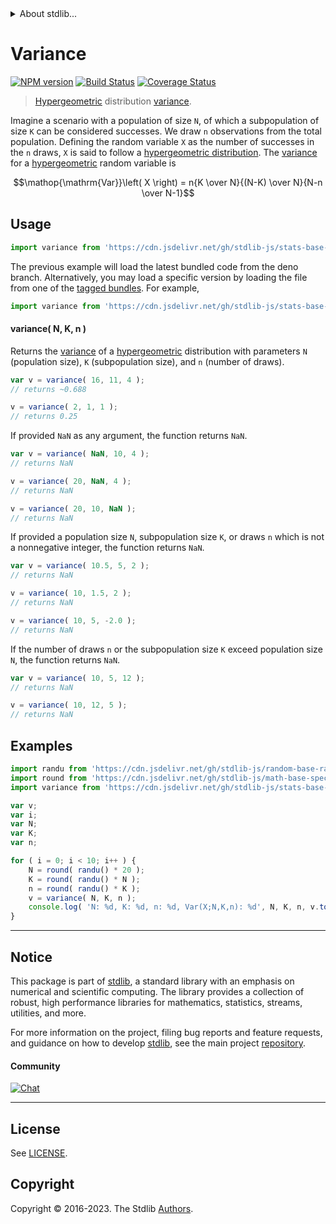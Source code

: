 <!--

@license Apache-2.0

Copyright (c) 2018 The Stdlib Authors.

Licensed under the Apache License, Version 2.0 (the "License");
you may not use this file except in compliance with the License.
You may obtain a copy of the License at

   http://www.apache.org/licenses/LICENSE-2.0

Unless required by applicable law or agreed to in writing, software
distributed under the License is distributed on an "AS IS" BASIS,
WITHOUT WARRANTIES OR CONDITIONS OF ANY KIND, either express or implied.
See the License for the specific language governing permissions and
limitations under the License.

-->


<details>
  <summary>
    About stdlib...
  </summary>
  <p>We believe in a future in which the web is a preferred environment for numerical computation. To help realize this future, we've built stdlib. stdlib is a standard library, with an emphasis on numerical and scientific computation, written in JavaScript (and C) for execution in browsers and in Node.js.</p>
  <p>The library is fully decomposable, being architected in such a way that you can swap out and mix and match APIs and functionality to cater to your exact preferences and use cases.</p>
  <p>When you use stdlib, you can be absolutely certain that you are using the most thorough, rigorous, well-written, studied, documented, tested, measured, and high-quality code out there.</p>
  <p>To join us in bringing numerical computing to the web, get started by checking us out on <a href="https://github.com/stdlib-js/stdlib">GitHub</a>, and please consider <a href="https://opencollective.com/stdlib">financially supporting stdlib</a>. We greatly appreciate your continued support!</p>
</details>

# Variance

[![NPM version][npm-image]][npm-url] [![Build Status][test-image]][test-url] [![Coverage Status][coverage-image]][coverage-url] <!-- [![dependencies][dependencies-image]][dependencies-url] -->

> [Hypergeometric][hypergeometric-distribution] distribution [variance][variance].

<!-- Section to include introductory text. Make sure to keep an empty line after the intro `section` element and another before the `/section` close. -->

<section class="intro">

Imagine a scenario with a population of size `N`, of which a subpopulation of size `K` can be considered successes. We draw `n` observations from the total population. Defining the random variable `X` as the number of successes in the `n` draws, `X` is said to follow a [hypergeometric distribution][hypergeometric-distribution]. The [variance][variance] for a [hypergeometric][hypergeometric-distribution] random variable is

<!-- <equation class="equation" label="eq:hypergeometric_variance" align="center" raw="\operatorname{Var}\left( X \right) = n{K \over N}{(N-K) \over N}{N-n \over N-1}" alt="Variance for a hypergeometric distribution."> -->

```math
\mathop{\mathrm{Var}}\left( X \right) = n{K \over N}{(N-K) \over N}{N-n \over N-1}
```

<!-- <div class="equation" align="center" data-raw-text="\operatorname{Var}\left( X \right) = n{K \over N}{(N-K) \over N}{N-n \over N-1}" data-equation="eq:hypergeometric_variance">
    <img src="https://cdn.jsdelivr.net/gh/stdlib-js/stdlib@51534079fef45e990850102147e8945fb023d1d0/lib/node_modules/@stdlib/stats/base/dists/hypergeometric/variance/docs/img/equation_hypergeometric_variance.svg" alt="Variance for a hypergeometric distribution.">
    <br>
</div> -->

<!-- </equation> -->

</section>

<!-- /.intro -->

<!-- Package usage documentation. -->



<section class="usage">

## Usage

```javascript
import variance from 'https://cdn.jsdelivr.net/gh/stdlib-js/stats-base-dists-hypergeometric-variance@deno/mod.js';
```
The previous example will load the latest bundled code from the deno branch. Alternatively, you may load a specific version by loading the file from one of the [tagged bundles](https://github.com/stdlib-js/stats-base-dists-hypergeometric-variance/tags). For example,

```javascript
import variance from 'https://cdn.jsdelivr.net/gh/stdlib-js/stats-base-dists-hypergeometric-variance@v0.1.1-deno/mod.js';
```

#### variance( N, K, n )

Returns the [variance][variance] of a [hypergeometric][hypergeometric-distribution] distribution with parameters `N` (population size), `K` (subpopulation size), and `n` (number of draws).

```javascript
var v = variance( 16, 11, 4 );
// returns ~0.688

v = variance( 2, 1, 1 );
// returns 0.25
```

If provided `NaN` as any argument, the function returns `NaN`.

```javascript
var v = variance( NaN, 10, 4 );
// returns NaN

v = variance( 20, NaN, 4 );
// returns NaN

v = variance( 20, 10, NaN );
// returns NaN
```

If provided a population size `N`, subpopulation size `K`, or draws `n` which is not a nonnegative integer, the function returns `NaN`.

```javascript
var v = variance( 10.5, 5, 2 );
// returns NaN

v = variance( 10, 1.5, 2 );
// returns NaN

v = variance( 10, 5, -2.0 );
// returns NaN
```

If the number of draws `n` or the subpopulation size `K` exceed population size `N`, the function returns `NaN`.

```javascript
var v = variance( 10, 5, 12 );
// returns NaN

v = variance( 10, 12, 5 );
// returns NaN
```

</section>

<!-- /.usage -->

<!-- Package usage notes. Make sure to keep an empty line after the `section` element and another before the `/section` close. -->

<section class="notes">

</section>

<!-- /.notes -->

<!-- Package usage examples. -->

<section class="examples">

## Examples

<!-- eslint no-undef: "error" -->

```javascript
import randu from 'https://cdn.jsdelivr.net/gh/stdlib-js/random-base-randu@deno/mod.js';
import round from 'https://cdn.jsdelivr.net/gh/stdlib-js/math-base-special-round@deno/mod.js';
import variance from 'https://cdn.jsdelivr.net/gh/stdlib-js/stats-base-dists-hypergeometric-variance@deno/mod.js';

var v;
var i;
var N;
var K;
var n;

for ( i = 0; i < 10; i++ ) {
    N = round( randu() * 20 );
    K = round( randu() * N );
    n = round( randu() * K );
    v = variance( N, K, n );
    console.log( 'N: %d, K: %d, n: %d, Var(X;N,K,n): %d', N, K, n, v.toFixed( 4 ) );
}
```

</section>

<!-- /.examples -->

<!-- Section to include cited references. If references are included, add a horizontal rule *before* the section. Make sure to keep an empty line after the `section` element and another before the `/section` close. -->

<section class="references">

</section>

<!-- /.references -->

<!-- Section for related `stdlib` packages. Do not manually edit this section, as it is automatically populated. -->

<section class="related">

</section>

<!-- /.related -->

<!-- Section for all links. Make sure to keep an empty line after the `section` element and another before the `/section` close. -->


<section class="main-repo" >

* * *

## Notice

This package is part of [stdlib][stdlib], a standard library with an emphasis on numerical and scientific computing. The library provides a collection of robust, high performance libraries for mathematics, statistics, streams, utilities, and more.

For more information on the project, filing bug reports and feature requests, and guidance on how to develop [stdlib][stdlib], see the main project [repository][stdlib].

#### Community

[![Chat][chat-image]][chat-url]

---

## License

See [LICENSE][stdlib-license].


## Copyright

Copyright &copy; 2016-2023. The Stdlib [Authors][stdlib-authors].

</section>

<!-- /.stdlib -->

<!-- Section for all links. Make sure to keep an empty line after the `section` element and another before the `/section` close. -->

<section class="links">

[npm-image]: http://img.shields.io/npm/v/@stdlib/stats-base-dists-hypergeometric-variance.svg
[npm-url]: https://npmjs.org/package/@stdlib/stats-base-dists-hypergeometric-variance

[test-image]: https://github.com/stdlib-js/stats-base-dists-hypergeometric-variance/actions/workflows/test.yml/badge.svg?branch=v0.1.1
[test-url]: https://github.com/stdlib-js/stats-base-dists-hypergeometric-variance/actions/workflows/test.yml?query=branch:v0.1.1

[coverage-image]: https://img.shields.io/codecov/c/github/stdlib-js/stats-base-dists-hypergeometric-variance/main.svg
[coverage-url]: https://codecov.io/github/stdlib-js/stats-base-dists-hypergeometric-variance?branch=main

<!--

[dependencies-image]: https://img.shields.io/david/stdlib-js/stats-base-dists-hypergeometric-variance.svg
[dependencies-url]: https://david-dm.org/stdlib-js/stats-base-dists-hypergeometric-variance/main

-->

[chat-image]: https://img.shields.io/gitter/room/stdlib-js/stdlib.svg
[chat-url]: https://app.gitter.im/#/room/#stdlib-js_stdlib:gitter.im

[stdlib]: https://github.com/stdlib-js/stdlib

[stdlib-authors]: https://github.com/stdlib-js/stdlib/graphs/contributors

[umd]: https://github.com/umdjs/umd
[es-module]: https://developer.mozilla.org/en-US/docs/Web/JavaScript/Guide/Modules

[deno-url]: https://github.com/stdlib-js/stats-base-dists-hypergeometric-variance/tree/deno
[umd-url]: https://github.com/stdlib-js/stats-base-dists-hypergeometric-variance/tree/umd
[esm-url]: https://github.com/stdlib-js/stats-base-dists-hypergeometric-variance/tree/esm
[branches-url]: https://github.com/stdlib-js/stats-base-dists-hypergeometric-variance/blob/main/branches.md

[stdlib-license]: https://raw.githubusercontent.com/stdlib-js/stats-base-dists-hypergeometric-variance/main/LICENSE

[hypergeometric-distribution]: https://en.wikipedia.org/wiki/Hypergeometric_distribution

[variance]: https://en.wikipedia.org/wiki/Variance

</section>

<!-- /.links -->
